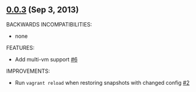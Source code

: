 ## [0.0.3](https://github.com/dergachev/vagrant-vbox-snapshot/compare/v0.0.2...v0.0.3) (Sep 3, 2013)

BACKWARDS INCOMPATIBILITIES:

  - none

FEATURES:

  - Add multi-vm support [#6](https://github.com/dergachev/vagrant-vbox-snapshot/pull/6)

IMPROVEMENTS:

  - Run `vagrant reload` when restoring snapshots with changed config [#2](https://github.com/dergachev/vagrant-vbox-snapshot/issues/2)
